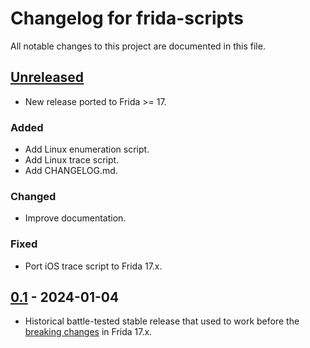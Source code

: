 # Changelog for frida-scripts

All notable changes to this project are documented in this file.

## [Unreleased]

* New release ported to Frida >= 17.

### Added

* Add Linux enumeration script.
* Add Linux trace script.
* Add CHANGELOG.md.

### Changed

* Improve documentation.

### Fixed

* Port iOS trace script to Frida 17.x.

## [0.1] - 2024-01-04

* Historical battle-tested stable release that used to work before the [breaking changes](https://frida.re/news/2025/05/17/frida-17-0-0-released/) in Frida 17.x.

[unreleased]: https://github.com/0xdea/frida-scripts/compare/v0.1...HEAD

[0.2]: https://github.com/0xdea/frida-scripts/compare/v0.1...v0.2

[0.1]: https://github.com/0xdea/frida-scripts/releases/tag/v0.1
